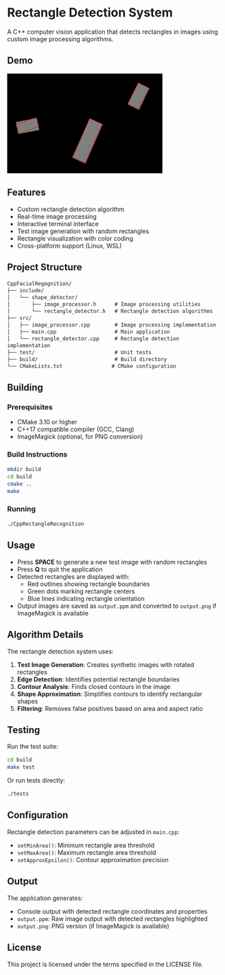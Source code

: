 # Rectangle Detection System

A C++ computer vision application that detects rectangles in images using custom image processing algorithms.

## Demo

![Demo](resources/Demo.png)

## Features

- Custom rectangle detection algorithm
- Real-time image processing
- Interactive terminal interface
- Test image generation with random rectangles
- Rectangle visualization with color coding
- Cross-platform support (Linux, WSL)

## Project Structure

```
CppFacialRegognition/
├── include/
│   └── shape_detector/
│       ├── image_processor.h      # Image processing utilities
│       └── rectangle_detector.h   # Rectangle detection algorithms
├── src/
│   ├── image_processor.cpp        # Image processing implementation
│   ├── main.cpp                   # Main application
│   └── rectangle_detector.cpp     # Rectangle detection implementation
├── test/                          # Unit tests
├── build/                         # Build directory
└── CMakeLists.txt                # CMake configuration
```

## Building

### Prerequisites

- CMake 3.10 or higher
- C++17 compatible compiler (GCC, Clang)
- ImageMagick (optional, for PNG conversion)

### Build Instructions

```bash
mkdir build
cd build
cmake ..
make
```

### Running

```bash
./CppRectangleRecognition
```

## Usage

- Press **SPACE** to generate a new test image with random rectangles
- Press **Q** to quit the application
- Detected rectangles are displayed with:
  - Red outlines showing rectangle boundaries
  - Green dots marking rectangle centers
  - Blue lines indicating rectangle orientation
- Output images are saved as `output.ppm` and converted to `output.png` if ImageMagick is available

## Algorithm Details

The rectangle detection system uses:

1. **Test Image Generation**: Creates synthetic images with rotated rectangles
2. **Edge Detection**: Identifies potential rectangle boundaries
3. **Contour Analysis**: Finds closed contours in the image
4. **Shape Approximation**: Simplifies contours to identify rectangular shapes
5. **Filtering**: Removes false positives based on area and aspect ratio

## Testing

Run the test suite:

```bash
cd build
make test
```

Or run tests directly:

```bash
./tests
```

## Configuration

Rectangle detection parameters can be adjusted in `main.cpp`:

- `setMinArea()`: Minimum rectangle area threshold
- `setMaxArea()`: Maximum rectangle area threshold  
- `setApproxEpsilon()`: Contour approximation precision

## Output

The application generates:
- Console output with detected rectangle coordinates and properties
- `output.ppm`: Raw image output with detected rectangles highlighted
- `output.png`: PNG version (if ImageMagick is available)

## License

This project is licensed under the terms specified in the LICENSE file.
